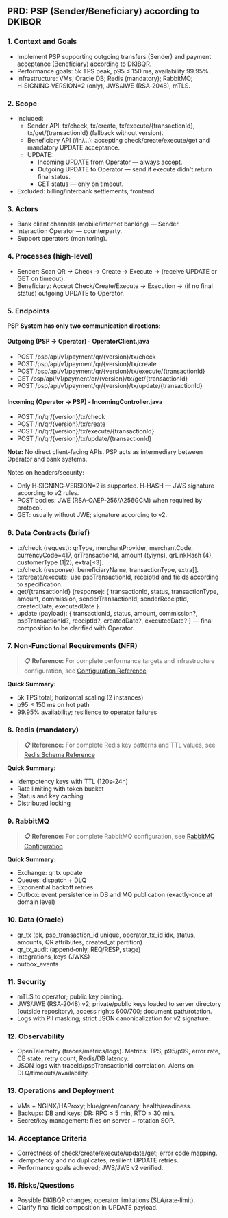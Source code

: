 ## PRD: PSP (Sender/Beneficiary) according to DKIBQR

### 1. Context and Goals
- Implement PSP supporting outgoing transfers (Sender) and payment acceptance (Beneficiary) according to DKIBQR.
- Performance goals: 5k TPS peak, p95 ≤ 150 ms, availability 99.95%.
- Infrastructure: VMs; Oracle DB; Redis (mandatory); RabbitMQ; H‑SIGNING‑VERSION=2 (only), JWS/JWE (RSA‑2048), mTLS.

### 2. Scope
- Included:
  - Sender API: tx/check, tx/create, tx/execute/{transactionId}, tx/get/{transactionId} (fallback without version).
  - Beneficiary API (/in/...): accepting check/create/execute/get and mandatory UPDATE acceptance.
  - UPDATE:
    - Incoming UPDATE from Operator — always accept.
    - Outgoing UPDATE to Operator — send if execute didn't return final status.
    - GET status — only on timeout.
- Excluded: billing/interbank settlements, frontend.

### 3. Actors
- Bank client channels (mobile/internet banking) — Sender.
- Interaction Operator — counterparty.
- Support operators (monitoring).

### 4. Processes (high-level)
- Sender: Scan QR → Check → Create → Execute → (receive UPDATE or GET on timeout).
- Beneficiary: Accept Check/Create/Execute → Execution → (if no final status) outgoing UPDATE to Operator.

### 5. Endpoints

**PSP System has only two communication directions:**

#### Outgoing (PSP → Operator) - OperatorClient.java
- POST /psp/api/v1/payment/qr/{version}/tx/check
- POST /psp/api/v1/payment/qr/{version}/tx/create
- POST /psp/api/v1/payment/qr/{version}/tx/execute/{transactionId}
- GET  /psp/api/v1/payment/qr/{version}/tx/get/{transactionId}
- POST /psp/api/v1/payment/qr/{version}/tx/update/{transactionId}

#### Incoming (Operator → PSP) - IncomingController.java
- POST /in/qr/{version}/tx/check
- POST /in/qr/{version}/tx/create
- POST /in/qr/{version}/tx/execute/{transactionId}
- POST /in/qr/{version}/tx/update/{transactionId}

**Note:** No direct client-facing APIs. PSP acts as intermediary between Operator and bank systems.

Notes on headers/security:
- Only H‑SIGNING‑VERSION=2 is supported. H‑HASH — JWS signature according to v2 rules.
- POST bodies: JWE (RSA‑OAEP‑256/A256GCM) when required by protocol.
- GET: usually without JWE; signature according to v2.

### 6. Data Contracts (brief)
- tx/check (request): qrType, merchantProvider, merchantCode, currencyCode=417, qrTransactionId, amount (tyiyns), qrLinkHash (4), customerType (1|2), extra[≤3].
- tx/check (response): beneficiaryName, transactionType, extra[].
- tx/create/execute: use pspTransactionId, receiptId and fields according to specification.
- get/{transactionId} (response): { transactionId, status, transactionType, amount, commission, senderTransactionId, senderReceiptId, createdDate, executedDate }.
- update (payload): { transactionId, status, amount, commission?, pspTransactionId?, receiptId?, createdDate?, executedDate? } — final composition to be clarified with Operator.

### 7. Non-Functional Requirements (NFR)
> **📋 Reference:** For complete performance targets and infrastructure configuration, see [Configuration Reference](../runtime/configuration-reference.md)

**Quick Summary:**
- 5k TPS total; horizontal scaling (2 instances)
- p95 ≤ 150 ms on hot path
- 99.95% availability; resilience to operator failures

### 8. Redis (mandatory)
> **📋 Reference:** For complete Redis key patterns and TTL values, see [Redis Schema Reference](../data/redis-schema.md)

**Quick Summary:**
- Idempotency keys with TTL (120s-24h)
- Rate limiting with token bucket
- Status and key caching
- Distributed locking

### 9. RabbitMQ
> **📋 Reference:** For complete RabbitMQ configuration, see [RabbitMQ Configuration](../messaging/rabbitmq.md)

**Quick Summary:**
- Exchange: qr.tx.update
- Queues: dispatch + DLQ
- Exponential backoff retries
- Outbox: event persistence in DB and MQ publication (exactly‑once at domain level)

### 10. Data (Oracle)
- qr_tx (pk, psp_transaction_id unique, operator_tx_id idx, status, amounts, QR attributes, created_at partition)
- qr_tx_audit (append‑only, REQ/RESP, stage)
- integrations_keys (JWKS)
- outbox_events

### 11. Security
- mTLS to operator; public key pinning.
- JWS/JWE (RSA‑2048) v2; private/public keys loaded to server directory (outside repository), access rights 600/700; document path/rotation.
- Logs with PII masking; strict JSON canonicalization for v2 signature.

### 12. Observability
- OpenTelemetry (traces/metrics/logs). Metrics: TPS, p95/p99, error rate, CB state, retry count, Redis/DB latency.
- JSON logs with traceId/pspTransactionId correlation. Alerts on DLQ/timeouts/availability.

### 13. Operations and Deployment
- VMs + NGINX/HAProxy; blue/green/canary; health/readiness.
- Backups: DB and keys; DR: RPO ≤ 5 min, RTO ≤ 30 min.
- Secret/key management: files on server + rotation SOP.

### 14. Acceptance Criteria
- Correctness of check/create/execute/update/get; error code mapping.
- Idempotency and no duplicates; resilient UPDATE retries.
- Performance goals achieved; JWS/JWE v2 verified.

### 15. Risks/Questions
- Possible DKIBQR changes; operator limitations (SLA/rate‑limit).
- Clarify final field composition in UPDATE payload.


